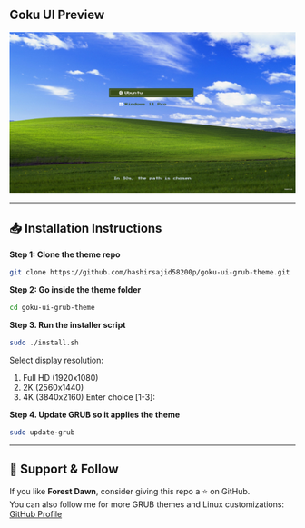 ## Goku UI Preview

![Goku UI](preview.jpg)

---

## 📥 Installation Instructions
**Step 1: Clone the theme repo**
```bash
git clone https://github.com/hashirsajid58200p/goku-ui-grub-theme.git
```
**Step 2: Go inside the theme folder**
```bash
cd goku-ui-grub-theme
```
**Step 3. Run the installer script**
```bash
sudo ./install.sh
```
Select display resolution:
1) Full HD (1920x1080)
2) 2K (2560x1440)
3) 4K (3840x2160)
Enter choice [1-3]:
 
**Step 4. Update GRUB so it applies the theme**
```bash
sudo update-grub
```

---

## 💖 Support & Follow
If you like **Forest Dawn**, consider giving this repo a ⭐ on GitHub.  
You can also follow me for more GRUB themes and Linux customizations:  
[GitHub Profile](https://github.com/hashirsajid58200p)
